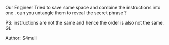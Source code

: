 Our Engineer Tried to save some space and combine the instructions into one . can you untangle them to reveal the secret phrase ?

PS: instructions are not the same and hence the order is also not the same. GL

Author: S4muii
